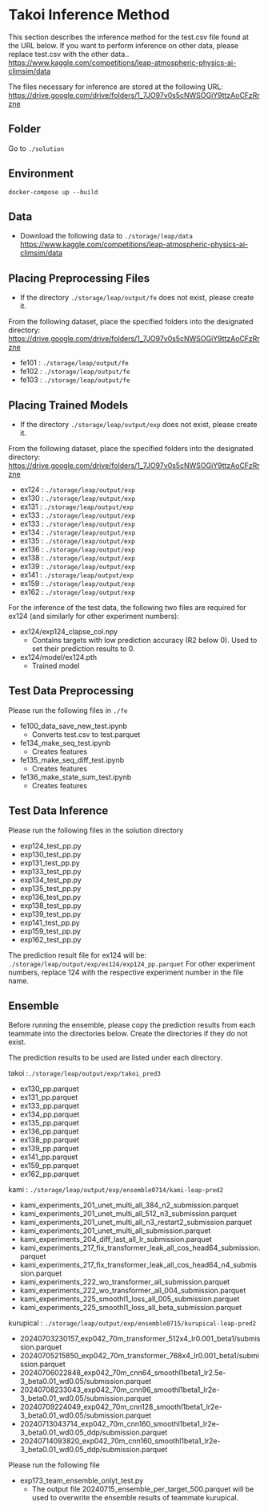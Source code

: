 # Takoi Inference Method
This section describes the inference method for the test.csv file found at the URL below. If you want to perform inference on other data, please replace test.csv with the other data..</br>
https://www.kaggle.com/competitions/leap-atmospheric-physics-ai-climsim/data

The files necessary for inference are stored at the following URL:
https://drive.google.com/drive/folders/1_7JO97v0s5cNWSOGiY9ttzAoCFzRrzne


## Folder
Go to `./solution`

## Environment

```
docker-compose up --build
```

## Data
- Download the following data to `./storage/leap/data` </br>
https://www.kaggle.com/competitions/leap-atmospheric-physics-ai-climsim/data

## Placing Preprocessing Files
- If the directory `./storage/leap/output/fe` does not exist, please create it.

From the following dataset, place the specified folders into the designated directory:</br>
https://drive.google.com/drive/folders/1_7JO97v0s5cNWSOGiY9ttzAoCFzRrzne
- fe101 : `./storage/leap/output/fe`
- fe102 : `./storage/leap/output/fe`
- fe103 : `./storage/leap/output/fe`

## Placing Trained Models
- If the directory `./storage/leap/output/exp` does not exist, please create it.

From the following dataset, place the specified folders into the designated directory:</br>
https://drive.google.com/drive/folders/1_7JO97v0s5cNWSOGiY9ttzAoCFzRrzne
- ex124 : `./storage/leap/output/exp`
- ex130 : `./storage/leap/output/exp`
- ex131 : `./storage/leap/output/exp`
- ex133 : `./storage/leap/output/exp`
- ex133 : `./storage/leap/output/exp`
- ex134 : `./storage/leap/output/exp`
- ex135 : `./storage/leap/output/exp`
- ex136 : `./storage/leap/output/exp`
- ex138 : `./storage/leap/output/exp`
- ex139 : `./storage/leap/output/exp`
- ex141 : `./storage/leap/output/exp`
- ex159 : `./storage/leap/output/exp`
- ex162 : `./storage/leap/output/exp`

For the inference of the test data, the following two files are required for ex124 (and similarly for other experiment numbers):

- ex124/exp124_clapse_col.npy
    - Contains targets with low prediction accuracy (R2 below 0). Used to set their prediction results to 0.
- ex124/model/ex124.pth
    - Trained model


## Test Data Preprocessing
Please run the following files in `./fe` </br>
- fe100_data_save_new_test.ipynb
    - Converts test.csv to test.parquet
- fe134_make_seq_test.ipynb
    - Creates features
- fe135_make_seq_diff_test.ipynb
    - Creates features
- fe136_make_state_sum_test.ipynb
    - Creates features

## Test Data Inference
Please run the following files in the solution directory
- exp124_test_pp.py
- exp130_test_pp.py
- exp131_test_pp.py
- exp133_test_pp.py
- exp134_test_pp.py
- exp135_test_pp.py
- exp136_test_pp.py
- exp138_test_pp.py
- exp139_test_pp.py
- exp141_test_pp.py
- exp159_test_pp.py
- exp162_test_pp.py

The prediction result file for ex124 will be:
`./storage/leap/output/exp/ex124/exp124_pp.parquet`
For other experiment numbers, replace 124 with the respective experiment number in the file name.

## Ensemble
Before running the ensemble, please copy the prediction results from each teammate into the directories below. Create the directories if they do not exist.

The prediction results to be used are listed under each directory.

takoi :`./storage/leap/output/exp/takoi_pred3`
- ex130_pp.parquet
- ex131_pp.parquet
- ex133_pp.parquet
- ex134_pp.parquet
- ex135_pp.parquet
- ex136_pp.parquet
- ex138_pp.parquet
- ex139_pp.parquet
- ex141_pp.parquet
- ex159_pp.parquet
- ex162_pp.parquet

kami : `./storage/leap/output/exp/ensemble0714/kami-leap-pred2`
- kami_experiments_201_unet_multi_all_384_n2_submission.parquet
- kami_experiments_201_unet_multi_all_512_n3_submission.parquet
- kami_experiments_201_unet_multi_all_n3_restart2_submission.parquet
- kami_experiments_201_unet_multi_all_submission.parquet
- kami_experiments_204_diff_last_all_lr_submission.parquet
- kami_experiments_217_fix_transformer_leak_all_cos_head64_submission.parquet
- kami_experiments_217_fix_transformer_leak_all_cos_head64_n4_submission.parquet
- kami_experiments_222_wo_transformer_all_submission.parquet
- kami_experiments_222_wo_transformer_all_004_submission.parquet
- kami_experiments_225_smoothl1_loss_all_005_submission.parquet
- kami_experiments_225_smoothl1_loss_all_beta_submission.parquet

kurupical : `./storage/leap/output/exp/ensemble0715/kurupical-leap-pred2`
- 20240703230157_exp042_70m_transformer_512x4_lr0.001_beta1/submission.parquet
- 20240705215850_exp042_70m_transformer_768x4_lr0.001_beta1/submission.parquet
- 20240706022848_exp042_70m_cnn64_smoothl1beta1_lr2.5e-3_beta0.01_wd0.05/submission.parquet
- 20240708233043_exp042_70m_cnn96_smoothl1beta1_lr2e-3_beta0.01_wd0.05/submission.parquet
- 20240709224049_exp042_70m_cnn128_smoothl1beta1_lr2e-3_beta0.01_wd0.05/submission.parquet
- 20240713043714_exp042_70m_cnn160_smoothl1beta1_lr2e-3_beta0.01_wd0.05_ddp/submission.parquet
- 20240714093820_exp042_70m_cnn160_smoothl1beta1_lr2e-3_beta0.01_wd0.05_ddp/submission.parquet

Please run the following file
- exp173_team_ensemble_onlyt_test.py
    - The output file 20240715_ensemble_per_target_500.parquet will be used to overwrite the ensemble results of teammate kurupical.


